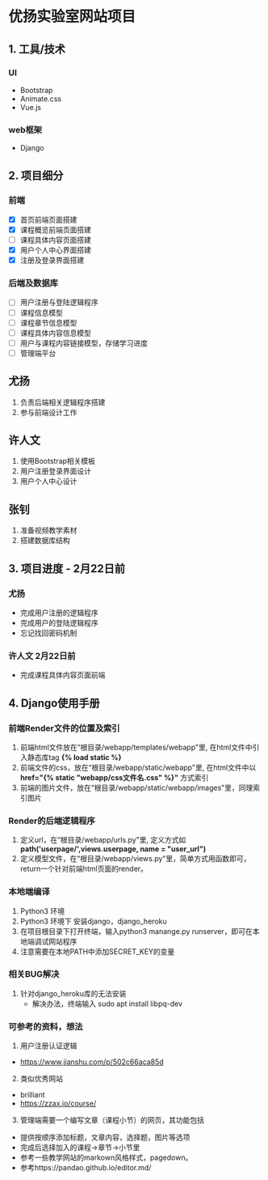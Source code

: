 # 优扬实验室网站项目

## 1. 工具/技术
### UI
* Bootstrap
* Animate.css
* Vue.js

### web框架
* Django

## 2. 项目细分

### 前端
- [x] 首页前端页面搭建
- [x] 课程概览前端页面搭建
- [ ] 课程具体内容页面搭建
- [x] 用户个人中心界面搭建
- [x] 注册及登录界面搭建
### 后端及数据库
- [ ] 用户注册与登陆逻辑程序
- [ ] 课程信息模型
- [ ] 课程章节信息模型
- [ ] 课程具体内容信息模型
- [ ] 用户与课程内容链接模型，存储学习进度
- [ ] 管理端平台

## 尤扬
  1. 负责后端相关逻辑程序搭建
  2. 参与前端设计工作
## 许人文
  1. 使用Bootstrap相关模板
  2. 用户注册登录界面设计
  3. 用户个人中心设计
## 张钊
  1. 准备视频教学素材
  2. 搭建数据库结构   


## 3. 项目进度 - 2月22日前
### 尤扬

* 完成用户注册的逻辑程序
* 完成用户的登陆逻辑程序
* 忘记找回密码机制

### 许人文 2月22日前

* 完成课程具体内容页面前端

## 4. Django使用手册
### 前端Render文件的位置及索引
1. 前端html文件放在“根目录/webapp/templates/webapp"里, 在html文件中引入静态库tag **{% load static %}**
2. 前端文件的css，放在“根目录/webapp/static/webapp"里, 在html文件中以 **href="{% static "webapp/css文件名.css" %}"** 方式索引
3. 前端的图片文件，放在“根目录/webapp/static/webapp/images"里，同理索引图片
### Render的后端逻辑程序
1. 定义url，在“根目录/webapp/urls.py"里, 定义方式如 **path('userpage/',views.userpage, name = "user_url")**
2. 定义模型文件，在“根目录/webapp/views.py"里，简单方式用函数即可，return一个针对前端html页面的render。


### 本地端编译
1. Python3 环境
2. Python3 环境下 安装django，django_heroku
3. 在项目根目录下打开终端，输入python3 manange.py runserver，即可在本地端调试网站程序
4. 注意需要在本地PATH中添加SECRET_KEY的变量

### 相关BUG解决
1. 针对django_heroku库的无法安装
    - 解决办法，终端输入 sudo apt install libpq-dev

### 可参考的资料，想法
1. 用户注册认证逻辑
  - https://www.jianshu.com/p/502c66aca85d
2. 类似优秀网站
  - brilliant
  - https://zzax.io/course/
3. 管理端需要一个编写文章（课程小节）的网页，其功能包括
  - 提供按顺序添加标题，文章内容，选择题，图片等选项
  - 完成后选择加入的课程->章节->小节里
  - 参考一些教学网站的markown风格样式，pagedown。
  - 参考https://pandao.github.io/editor.md/
